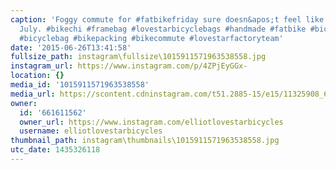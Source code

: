 ```yaml
---
caption: 'Foggy commute for #fatbikefriday sure doesn&apos;t feel like it&apos;s almost
  July. #bikechi #framebag #lovestarbicyclebags #handmade #fatbike #bicycle #cycling
  #bicyclebag #bikepacking #bikecommute #lovestarfactoryteam'
date: '2015-06-26T13:41:58'
fullsize_path: instagram\fullsize\1015911571963538558.jpg
instagram_url: https://www.instagram.com/p/4ZPjEyGGx-
location: {}
media_id: '1015911571963538558'
media_url: https://scontent.cdninstagram.com/t51.2885-15/e15/11325908_696524457125852_1527334975_n.jpg?ig_cache_key=MTAxNTkxMTU3MTk2MzUzODU1OA%3D%3D.2
owner:
  id: '661611562'
  owner_url: https://www.instagram.com/elliotlovestarbicycles
  username: elliotlovestarbicycles
thumbnail_path: instagram\thumbnails\1015911571963538558.jpg
utc_date: 1435326118
---
```

